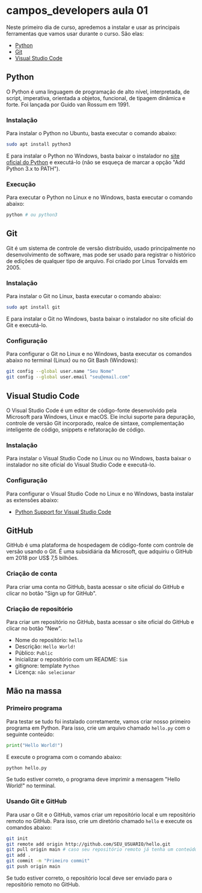 # campos_developers aula 01

Neste primeiro dia de curso, apredemos a instalar e usar as principais ferramentas que vamos usar durante o curso. São elas:

- [Python](https://www.python.org/)
- [Git](https://git-scm.com/)
- [Visual Studio Code](https://code.visualstudio.com/)

## Python

O Python é uma linguagem de programação de alto nível, interpretada, de script, imperativa, orientada a objetos, funcional, de tipagem dinâmica e forte. Foi lançada por Guido van Rossum em 1991.

### Instalação

Para instalar o Python no Ubuntu, basta executar o comando abaixo:

```bash
sudo apt install python3
```

E para instalar o Python no Windows, basta baixar o instalador no
[site oficial do Python](https://www.python.org/downloads/windows/) e executá-lo (não se esqueça de marcar a opção "Add Python 3.x to PATH").

### Execução

Para executar o Python no Linux e no Windows, basta executar o comando abaixo:

```bash
python # ou python3
```

## Git

Git é um sistema de controle de versão distribuído, usado principalmente no desenvolvimento de software, mas pode ser usado para registrar o histórico de edições de qualquer tipo de arquivo. Foi criado por Linus Torvalds em 2005.

### Instalação

Para instalar o Git no Linux, basta executar o comando abaixo:

```bash
sudo apt install git
```

E para instalar o Git no Windows, basta baixar o instalador no site oficial do Git e executá-lo.

### Configuração

Para configurar o Git no Linux e no Windows, basta executar os comandos abaixo no terminal (Linux) ou no Git Bash (Windows):

```bash
git config --global user.name "Seu Nome"
git config --global user.email "seu@email.com"
```

## Visual Studio Code

O Visual Studio Code é um editor de código-fonte desenvolvido pela Microsoft para Windows, Linux e macOS. Ele inclui suporte para depuração, controle de versão Git incorporado, realce de sintaxe, complementação inteligente de código, snippets e refatoração de código.

### Instalação

Para instalar o Visual Studio Code no Linux ou no Windows, basta baixar o instalador no site oficial do Visual Studio Code e executá-lo.

### Configuração

Para configurar o Visual Studio Code no Linux e no Windows, basta instalar as extensões abaixo:

- [Python Support for Visual Studio Code](https://marketplace.visualstudio.com/items?itemName=ms-python.python)

## GitHub

GitHub é uma plataforma de hospedagem de código-fonte com controle de versão usando o Git. É uma subsidiária da Microsoft, que adquiriu o GitHub em 2018 por US$ 7,5 bilhões.

### Criação de conta

Para criar uma conta no GitHub, basta acessar o site oficial do GitHub e clicar no botão "Sign up for GitHub".

### Criação de repositório

Para criar um repositório no GitHub, basta acessar o site oficial do GitHub e clicar no botão "New".

- Nome do repositório: `hello`
- Descrição: `Hello World!`
- Público: `Public`
- Inicializar o repositório com um README: `Sim`
- gitignore: template `Python`
- Licença: `não selecionar`

## Mão na massa

### Primeiro programa

Para testar se tudo foi instalado corretamente, vamos criar nosso primeiro programa em Python. Para isso, crie um arquivo chamado `hello.py` com o seguinte conteúdo:

```python
print("Hello World!")
```

E execute o programa com o comando abaixo:

```bash
python hello.py
```

Se tudo estiver correto, o programa deve imprimir a mensagem "Hello World!" no terminal.

### Usando Git e GitHub

Para usar o Git e o GitHub, vamos criar um repositório local e um repositório remoto no GitHub. Para isso, crie um diretório chamado `hello` e execute os comandos abaixo:

```bash
git init
git remote add origin http://github.com/SEU_USUARIO/hello.git
git pull origin main # caso seu repositório remoto já tenha um conteúdo
git add .
git commit -m "Primeiro commit"
git push origin main
```

Se tudo estiver correto, o repositório local deve ser enviado para o repositório remoto no GitHub.
